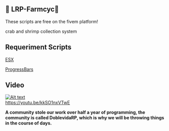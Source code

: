 
## 🚨 LRP-Farmcyc🚨
These scripts are free on the fivem platform!

crab and shrimp collection system

## Requeriment Scripts

<a href="https://forum.fivem.net/t/release-esx-base/39881">ESX</a>

<a href="https://github.com/chipsahoy6/progressBars/tree/1.0">ProgressBars</a>

## Video
[![Alt text](https://img.youtube.com/vi/kkSO1nxVTwE/0.jpg)](https://www.youtube.com/watch?v=kkSO1nxVTwE)
<br/>
https://youtu.be/kkSO1nxVTwE

**A community stole our work over half a year of programming, the community is called DoblevidaRP, which is why we will be throwing things in the course of days.**
